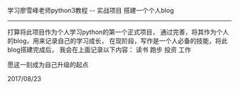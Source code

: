 学习廖雪峰老师python3教程 -- 实战项目
搭建一个个人blog

-------------------------------------

打算将此项目作为个人学习python的第一个正式项目，
通过完善，将其作为个人的blog，用来记录自己的学习成长，
在现阶段，写作是一个人必备的技能，将此blog搭建完成后，
我会在上面记录以下内容：
读书
跑步
投资
工作

愿这一刻成为自己升级的起点

2017/08/23


